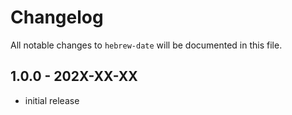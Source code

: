 # Changelog

All notable changes to `hebrew-date` will be documented in this file.

## 1.0.0 - 202X-XX-XX

- initial release
